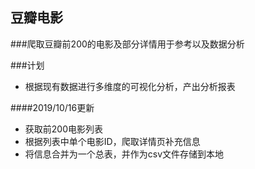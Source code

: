 ## 豆瓣电影
###爬取豆瓣前200的电影及部分详情用于参考以及数据分析

###计划

- 根据现有数据进行多维度的可视化分析，产出分析报表


####2019/10/16更新   
- 获取前200电影列表
- 根据列表中单个电影ID，爬取详情页补充信息
- 将信息合并为一个总表，并作为csv文件存储到本地


